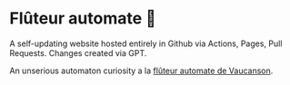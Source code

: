 # Flûteur automate 🪈

A self-updating website hosted entirely in Github via Actions, Pages, Pull Requests. Changes created via GPT.

An unserious automaton curiosity a la [flûteur automate de Vaucanson](https://fr.wikipedia.org/wiki/Fl%C3%BBteur_automate_de_Vaucanson).
